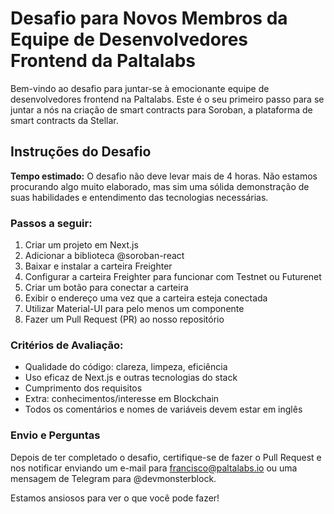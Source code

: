 # Desafio para Novos Membros da Equipe de Desenvolvedores Frontend da Paltalabs

Bem-vindo ao desafio para juntar-se à emocionante equipe de desenvolvedores frontend na Paltalabs. Este é o seu primeiro passo para se juntar a nós na criação de smart contracts para Soroban, a plataforma de smart contracts da Stellar.
## Instruções do Desafio

**Tempo estimado:** O desafio não deve levar mais de 4 horas. Não estamos procurando algo muito elaborado, mas sim uma sólida demonstração de suas habilidades e entendimento das tecnologias necessárias.
### Passos a seguir:

1. Criar um projeto em Next.js
1. Adicionar a biblioteca @soroban-react
1. Baixar e instalar a carteira Freighter
1. Configurar a carteira Freighter para funcionar com Testnet ou Futurenet
1. Criar um botão para conectar a carteira
1. Exibir o endereço uma vez que a carteira esteja conectada
1. Utilizar Material-UI para pelo menos um componente
1. Fazer um Pull Request (PR) ao nosso repositório

### Critérios de Avaliação:

- Qualidade do código: clareza, limpeza, eficiência
- Uso eficaz de Next.js e outras tecnologias do stack
- Cumprimento dos requisitos
- Extra: conhecimentos/interesse em Blockchain
- Todos os comentários e nomes de variáveis devem estar em inglês
    
### Envio e Perguntas

Depois de ter completado o desafio, certifique-se de fazer o Pull Request e nos notificar enviando um e-mail para francisco@paltalabs.io ou uma mensagem de Telegram para @devmonsterblock.

Estamos ansiosos para ver o que você pode fazer!